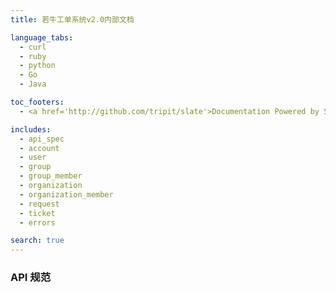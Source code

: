 ```yaml
---
title: 若牛工单系统v2.0内部文档

language_tabs:
  - curl
  - ruby
  - python
  - Go
  - Java

toc_footers:
  - <a href='http://github.com/tripit/slate'>Documentation Powered by Slate</a>

includes:
  - api_spec
  - account
  - user
  - group
  - group_member
  - organization
  - organization_member
  - request
  - ticket
  - errors

search: true
---
```


### API 规范
